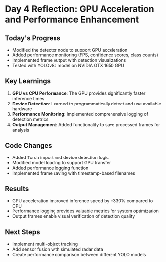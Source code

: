 # Day 4 Reflection: GPU Acceleration and Performance Enhancement

## Today's Progress
- Modified the detector node to support GPU acceleration
- Added performance monitoring (FPS, confidence scores, class counts)
- Implemented frame output with detection visualizations
- Tested with YOLOv8s model on NVIDIA GTX 1650 GPU

## Key Learnings
1. **GPU vs CPU Performance**: The GPU provides significantly faster inference times
2. **Device Detection**: Learned to programmatically detect and use available hardware
3. **Performance Monitoring**: Implemented comprehensive logging of detection metrics
4. **Output Management**: Added functionality to save processed frames for analysis

## Code Changes
- Added Torch import and device detection logic
- Modified model loading to support GPU transfer
- Added performance logging function
- Implemented frame saving with timestamp-based filenames

## Results
- GPU acceleration improved inference speed by ~330% compared to CPU
- Performance logging provides valuable metrics for system optimization
- Output frames enable visual verification of detection quality

## Next Steps
- Implement multi-object tracking
- Add sensor fusion with simulated radar data
- Create performance comparison between different YOLO models
